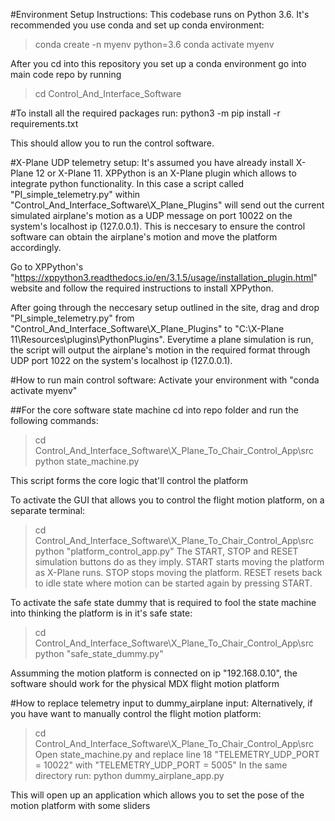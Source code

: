 #Environment Setup Instructions:
This codebase runs on Python 3.6. It's recommended you use conda and set up conda environment:
>conda create -n myenv python=3.6
>conda activate myenv

After you cd into this repository you set up a conda environment go into main code repo by running
>cd Control_And_Interface_Software

#To install all the required packages run:
python3 -m pip install -r requirements.txt

This should allow you to run the control software.

#X-Plane UDP telemetry setup:
It's assumed you have already install X-Plane 12 or X-Plane 11. XPPython is an X-Plane plugin which allows to integrate python functionality. In this case a script called "PI_simple_telemetry.py" within "Control_And_Interface_Software\X_Plane_Plugins"
will send out the current simulated airplane's motion as a UDP message on port 10022 on the system's localhost ip (127.0.0.1). This is neccesary to ensure the control software can obtain the airplane's motion and move the platform accordingly.

Go to XPPython's "https://xppython3.readthedocs.io/en/3.1.5/usage/installation_plugin.html" website and follow the required instructions to install XPPython.

After going through the neccesary setup outlined in the site, drag and drop "PI_simple_telemetry.py" from "Control_And_Interface_Software\X_Plane_Plugins" to "C:\X-Plane 11\Resources\plugins\PythonPlugins". Everytime a plane simulation 
is run, the script will output the airplane's motion in the required format through UDP port 1022 on the system's localhost ip (127.0.0.1).

#How to run main control software:
Activate your environment with "conda activate myenv"
  
##For the core software state machine cd into repo folder and run the following commands:
>cd Control_And_Interface_Software\X_Plane_To_Chair_Control_App\src
>python state_machine.py

This script forms the core logic that'll control the platform

To activate the GUI that allows you to control the flight motion platform, on a separate terminal:
>cd Control_And_Interface_Software\X_Plane_To_Chair_Control_App\src
>python "platform_control_app.py"
The START, STOP and RESET simulation buttons do as they imply. START starts moving the platform as X-Plane runs. STOP stops moving the platform. RESET resets back to idle state where motion can be started again by pressing START.

  To activate the safe state dummy that is required to fool the state machine into thinking the platform is in it's safe state:
>cd Control_And_Interface_Software\X_Plane_To_Chair_Control_App\src
>python "safe_state_dummy.py"

Assumming the motion platform is connected on ip "192.168.0.10", the software should work for the physical MDX flight motion platform
  
#How to replace telemetry input to dummy_airplane input:
Alternatively, if you have want to manually control the flight motion platform:
>cd Control_And_Interface_Software\X_Plane_To_Chair_Control_App\src
Open state_machine.py and replace line 18 "TELEMETRY_UDP_PORT = 10022" with "TELEMETRY_UDP_PORT = 5005"
In the same directory run:
>python dummy_airplane_app.py

This will open up an application which allows you to set the pose of the motion platform with some sliders